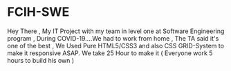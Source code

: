 # FCIH-SWE
Hey There , My IT Project with my team in level one at Software Engineering program , During COVID-19....We had to work from home , The TA said it's one of the best , We Used Pure HTML5/CSS3 and also CSS GRID-System to make it responsive ASAP. We take 25 Hour to make it ( Everyone work 5 hours to build his own )
